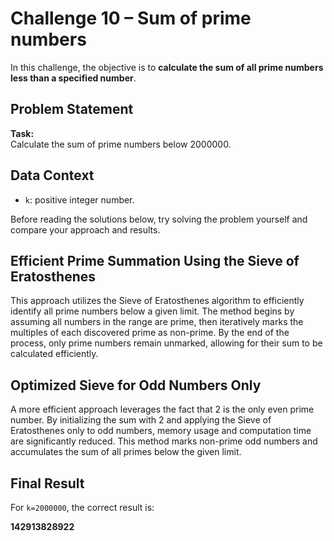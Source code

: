 # Challenge 10 – Sum of prime numbers

In this challenge, the objective is to **calculate the sum of all prime numbers less than a specified number**.

## Problem Statement

**Task:**  
Calculate the sum of prime numbers below 2000000.

## Data Context

- `k`: positive integer number.

Before reading the solutions below, try solving the problem yourself and compare your approach and results.

## Efficient Prime Summation Using the Sieve of Eratosthenes

This approach utilizes the Sieve of Eratosthenes algorithm to efficiently identify all prime numbers below a given limit. The method begins by assuming all numbers in the range are prime, then iteratively marks the multiples of each discovered prime as non-prime. By the end of the process, only prime numbers remain unmarked, allowing for their sum to be calculated efficiently.

## Optimized Sieve for Odd Numbers Only

A more efficient approach leverages the fact that 2 is the only even prime number. By initializing the sum with 2 and applying the Sieve of Eratosthenes only to odd numbers, memory usage and computation time are significantly reduced. This method marks non-prime odd numbers and accumulates the sum of all primes below the given limit.

## Final Result

For `k=2000000`, the correct result is:

**142913828922**